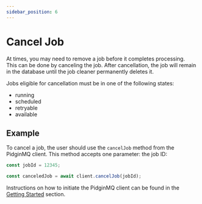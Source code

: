 ```yaml
---
sidebar_position: 6
---
```


# Cancel Job

At times, you may need to remove a job before it completes processing. This can be done by canceling the job. After cancellation, the job will remain in the database until the job cleaner permanently deletes it.

Jobs eligible for cancellation must be in one of the following states:

- running
- scheduled
- retryable
- available

## Example

To cancel a job, the user should use the `cancelJob` method from the PidginMQ client. This method accepts one parameter: the job ID:

```js
const jobId = 12345;

const canceledJob = await client.cancelJob(jobId);
```

Instructions on how to initiate the PidginMQ client can be found in the [Getting Started](../getting.started.md) section.
